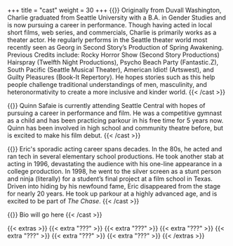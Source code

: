 +++
title = "cast"
weight = 30
+++
{{<cast name="Charlie Chittenden" character="Alex" headshot="charlie.jpg">}}
Originally from Duvall Washington, Charlie graduated from Seattle University
with a B.A. in Gender Studies and is now pursuing a career in performance.
Though having acted in local short films, web series, and commercials,
Charlie is primarily works as a theater actor. He regularly performs in the
Seattle theater world most recently seen as Georg in Second Story’s Production of
Spring Awakening. Previous Credits include: Rocky Horror Show (Second Story
Productions) Hairspray (Twelfth Night Productions), Psycho Beach Party
(Fantastic.Z), South Pacific (Seattle Musical Theater), American Idiot!
(Artswest), and Guilty Pleasures (Book-It Repertory). He hopes stories such as
this help people challenge traditional understandings of men, masculinity, and
heteronormativity to create a more inclusive and kinder world.
{{< /cast >}}

{{<cast name="Quinn Safaie" character="Jason" headshot="quinn.jpg">}}
Quinn Safaie is currently attending Seattle Central with hopes of pursuing a
career in performance and film. He was a competitive gymnast as a child and
has been practicing parkour in his free time for 5 years now. Quinn has been
involved in high school and community theatre before, but is excited to make his
film debut.
{{< /cast >}}

{{<cast name="Eric Jusino" character="Daniel" headshot="daniel.png">}}
Eric's sporadic acting career spans decades. In the 80s, he acted and ran tech in several elementary school productions. He took another stab at acting in 1996, devastating the audience with his one-line appearance in a college production. In 1998, he went to the silver screen as a stunt person and ninja (literally) for a student’s final project at a film school in Texas. Driven into hiding by his newfound fame, Eric disappeared from the stage for nearly 20 years. He took up parkour at a highly advanced age, and is excited to be part of <i>The Chase</i>.
{{< /cast >}}

{{<cast name="???" character="Linda" headshot="???.png">}}
Bio will go here
{{< /cast >}}

{{< extras >}}
{{< extra "???" >}}
{{< extra "???" >}}
{{< extra "???" >}}
{{< extra "???" >}}
{{< extra "???" >}}
{{< extra "???" >}}
{{< /extras >}}
